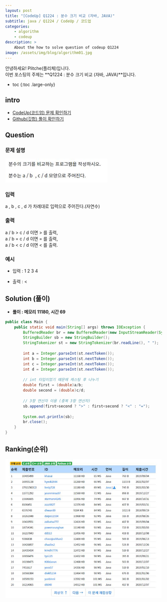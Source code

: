 ```yaml
---
layout: post
title: "[CodeUp] Q1224 : 분수 크기 비교 (자바, JAVA)"
subtitle: java / Q1224 / CodeUp / 코드업
categories:
    - algorithm
    - codeup
description: >
    About the how to solve question of codeup Q1224
image: /assets/img/blog/algorithm01.jpg
---
```


안녕하세요! Plitche(플리체)입니다.  
이번 포스팅의 주제는 **Q1224 : 분수 크기 비교 (자바, JAVA)**입니다.

* toc
{:toc .large-only}

## intro
* [CodeUp(코드업) 문제 확인하기](https://codeup.kr/problem.php?id=1224)  
* [Github(깃헙) 풀이 확인하기](https://github.com/plitche/CodeUp_Solution/tree/master/Q1201~Q1300/Q1224)  

## Question
### 문제 설명
![](/assets/post/codeup/Q1200~Q1299/20210813_02/01.JPG)
### 입력
a , b , c , d 가 차례대로 입력으로 주어진다.(자연수)  

### 출력
a / b  >  c / d  이면  > 를 출력,  
a / b =  c / d  이면  = 를 출력,  
a / b  <  c / d  이면 < 를 출력.  

### 예시
* 입력 : 1 2 3 4  
  
* 출력 : <  

## Solution (풀이)
* **풀이 : 메모리 11180, 시간 69**  

```java
public class Main {
	public static void main(String[] args) throws IOException {
		BufferedReader br = new BufferedReader(new InputStreamReader(System.in));
		StringBuilder sb = new StringBuilder();
        StringTokenizer st = new StringTokenizer(br.readLine(), " ");
        
        int a = Integer.parseInt(st.nextToken());
        int b = Integer.parseInt(st.nextToken());
        int c = Integer.parseInt(st.nextToken());
        int d = Integer.parseInt(st.nextToken());

        // int 타입이었기 떄문에 캐스팅 후 나누기
        double first = (double)a/b;
        double second = (double)c/d;
        
        // 3항 연산자 이용 (중복 3항 연산자)
        sb.append(first>second ? ">" : first<second ? "<" : "=");
        
        System.out.println(sb);
        br.close();
	}
}
```  

## Ranking(순위)
![](/assets/post/codeup/Q1200~Q1299/20210813_02/02.JPG)  